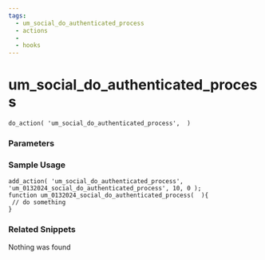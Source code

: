 ```yaml
---
tags: 
  - um_social_do_authenticated_process
  - actions
  - 
  - hooks
---
```

# um\_social\_do\_authenticated\_process

``` php:no-line-numbers
do_action( 'um_social_do_authenticated_process',  )
```
<div class='hook-sep'></div>

### Parameters

<div class='hook-sep'></div>



### Sample Usage

``` php:no-line-numbers
add_action( 'um_social_do_authenticated_process', 'um_0132024_social_do_authenticated_process', 10, 0 );
function um_0132024_social_do_authenticated_process(  ){
 // do something
}
```
<div class='hook-sep'></div>



### Related Snippets

Nothing was found

